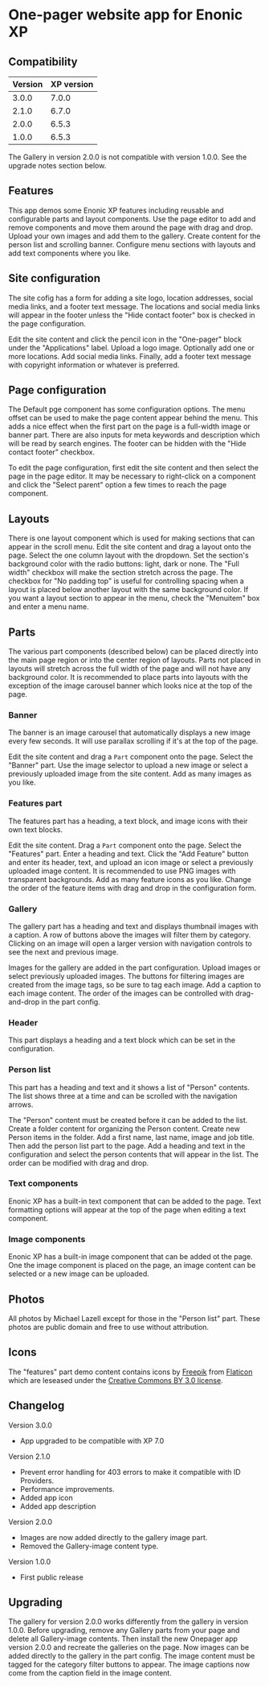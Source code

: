 # One-pager website app for Enonic XP

## Compatibility

| Version       | XP version |
| ------------- | ---------- |
| 3.0.0         | 7.0.0      |
| 2.1.0         | 6.7.0      |
| 2.0.0         | 6.5.3      |
| 1.0.0         | 6.5.3      |

The Gallery in version 2.0.0 is not compatible with version 1.0.0. See the upgrade notes section below.

## Features

This app demos some Enonic XP features including reusable and configurable parts and layout components. Use the page editor to add and remove components and move them around the page with drag and drop.
Upload your own images and add them to the gallery. Create content for the person list and scrolling banner. Configure menu sections with layouts and add text components where you like.

## Site configuration

The site cofig has a form for adding a site logo, location addresses, social media links, and a footer text message. The locations and social media links will appear in the footer unless the "Hide contact footer" 
box is checked in the page configuration.  

Edit the site content and click the pencil icon in the "One-pager" block under the "Applications" label. Upload a logo image. Optionally add one or more locations. Add social media links. Finally, add a footer 
text message with copyright information or whatever is preferred.

## Page configuration

The Default pge component has some configuration options. The menu offset  can be used to make the page content appear behind the menu. This adds a nice effect when the first part on the page is a full-width 
image or banner part. There are also inputs for meta keywords and description which will be read by search engines. The footer can be hidden with the "Hide contact footer" checkbox. 

To edit the page configuration, first edit the site content and then select the page in the page editor. It may be necessary to right-click on a component and click the "Select parent" option a few times to reach 
the page component.

## Layouts

There is one layout component which is used for making sections that can appear in the scroll menu. Edit the site content and drag a layout onto the page. Select the one column layout with the dropdown.
Set the section's background color with the radio buttons: light, dark or none. The "Full width" checkbox will make the section stretch across the page. The checkbox for "No padding top" is useful for 
controlling spacing when a layout is placed below another layout with the same background color. If you want a layout section to appear in the menu, check the "Menuitem" box and enter a menu name.

## Parts

The various part components (described below) can be placed directly into the main page region or into the center region of layouts. Parts not placed in layouts will stretch across the full width of the page 
and will not have any background color. It is recommended to place parts into layouts with the exception of the image carousel banner which looks nice at the top of the page.

### Banner

The banner is an image carousel that automatically displays a new image every few seconds. It will use parallax scrolling if it's at the top of the page.

Edit the site content and drag a `Part` component onto the page. Select the "Banner" part. Use the image selector to upload a new image or select a previously uploaded image from the site content. Add as 
many images as you like.

### Features part

The features part has a heading, a text block, and image icons with their own text blocks. 

Edit the site content. Drag a `Part` component onto the page. Select the "Features" part. Enter a heading and text. Click the "Add Feature" button and enter its header, text, and upload an icon image or 
select a previously uploaded image content. It is recommended to use PNG images with transparent backgrounds. Add as many feature icons as you like. Change the order of the feature items with drag and 
drop in the configuration form.

### Gallery

The gallery part has a heading and text and displays thumbnail images with a caption. A row of buttons above the images will filter them by category. Clicking on an image will open a larger version with 
navigation controls to see the next and previous image.

Images for the gallery are added in the part configuration. Upload images or select previously uploaded images. The buttons for filtering images are created from the image tags, so be sure to tag 
each image. Add a caption to each image content. The order of the images can be controlled with drag-and-drop in the part config.

### Header

This part displays a heading and a text block which can be set in the configuration.

### Person list

This part has a heading and text and it shows a list of "Person" contents. The list shows three at a time and can be scrolled with the navigation arrows.

The "Person" content must be created before it can be added to the list. Create a folder content for organizing the Person content. Create new Person items in the folder. Add a first name, last name, image 
and job title. Then add the person list part to the page. Add a heading and text in the configuration and select the person contents that will appear in the list. The order can be modified with drag and drop.

### Text components

Enonic XP has a built-in text component that can be added to the page. Text formatting options will appear at the top of the page when editing a text component.

### Image components

Enonic XP has a built-in image component that can be added ot the page. One the image component is placed on the page, an image content can be selected or a new image can be uploaded.

## Photos

All photos by Michael Lazell except for those in the "Person list" part. These photos are public domain and free to use without attribution. 

## Icons

The "features" part demo content contains icons by [Freepik](http://www.freepik.com) from [Flaticon](http://www.flaticon.com) which are leseased under the [Creative Commons BY 3.0 license](http://creativecommons.org/licenses/by/3.0/). 

## Changelog

Version 3.0.0

* App upgraded to be compatible with XP 7.0

Version 2.1.0

* Prevent error handling for 403 errors to make it compatible with ID Providers.
* Performance improvements.
* Added app icon
* Added app description

Version 2.0.0

* Images are now added directly to the gallery image part.
* Removed the Gallery-image content type.

Version 1.0.0

* First public release

## Upgrading

The gallery for version 2.0.0 works differently from the gallery in version 1.0.0. Before upgrading, remove any Gallery parts from your page and delete all Gallery-image contents. Then install the new Onepager app 
version 2.0.0 and recreate the galleries on the page. Now images can be added directly to the gallery in the part config. The image content must be tagged for the category filter buttons to appear. The image 
captions now come from the caption field in the image content.